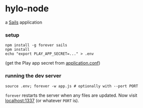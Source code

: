 # hylo-node

a [Sails](http://sailsjs.org) application

### setup

```shell
npm install -g forever sails
npm install
echo "export PLAY_APP_SECRET=..." > .env
```

(get the Play app secret from [application.conf](https://github.com/Hylozoic/hylo-play/blob/master/conf/application.conf))

### running the dev server
```shell
source .env; forever -w app.js # optionally with --port PORT
```

`forever` restarts the server when any files are updated. Now visit [localhost:1337](http://localhost:1337) (or whatever `PORT` is).
